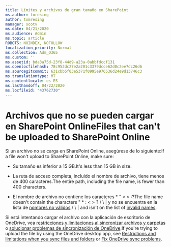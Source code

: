 ```yaml
---
title: Límites y archivos de gran tamaño en SharePoint
ms.author: toresing
author: tomresing
manager: scotv
ms.date: 04/21/2020
ms.audience: Admin
ms.topic: article
ROBOTS: NOINDEX, NOFOLLOW
localization_priority: Normal
ms.collection: Adm_O365
ms.custom: ''
ms.assetid: bda3a75d-23f8-44d9-a23a-0abbfdccf131
ms.openlocfilehash: 78c952dc27e2a201c3379dcce62d0c2ee7dc26d6
ms.sourcegitcommit: 631cbb5f03e5371f0995e976536d24e9d13746c3
ms.translationtype: MT
ms.contentlocale: es-ES
ms.lasthandoff: 04/22/2020
ms.locfileid: "43762730"
---
```

# <a name="files-that-cant-be-uploaded-to-sharepoint-online"></a><span data-ttu-id="bdc4a-102">Archivos que no se pueden cargar en SharePoint Online</span><span class="sxs-lookup"><span data-stu-id="bdc4a-102">Files that can't be uploaded to SharePoint Online</span></span>

<span data-ttu-id="bdc4a-103">Si un archivo no se carga en SharePoint Online, asegúrese de lo siguiente:</span><span class="sxs-lookup"><span data-stu-id="bdc4a-103">If a file won't upload to SharePoint Online, make sure:</span></span>
  
- <span data-ttu-id="bdc4a-104">Su tamaño es inferior a 15 GB.</span><span class="sxs-lookup"><span data-stu-id="bdc4a-104">It's less than 15 GB in size.</span></span>
    
- <span data-ttu-id="bdc4a-105">La ruta de acceso completa, incluido el nombre de archivo, tiene menos de 400 caracteres.</span><span class="sxs-lookup"><span data-stu-id="bdc4a-105">The entire path, including the file name, is fewer than 400 characters.</span></span>
    
- <span data-ttu-id="bdc4a-106">El nombre de archivo no contiene los caracteres \* " \< \> :?</span><span class="sxs-lookup"><span data-stu-id="bdc4a-106">The file name doesn't contain the characters " \* : \< \> ?</span></span> <span data-ttu-id="bdc4a-107">/ \ | y no se encuentra en la lista de [nombres no válidos](https://go.microsoft.com/fwlink/?linkid=866430).</span><span class="sxs-lookup"><span data-stu-id="bdc4a-107">/ \ | and isn't on the list of [invalid names](https://go.microsoft.com/fwlink/?linkid=866430).</span></span>
    
<span data-ttu-id="bdc4a-108">Si está intentando cargar el archivo con la aplicación de escritorio de OneDrive, vea [restricciones y limitaciones al sincronizar archivos y carpetas](httpsbv://go.microsoft.com/fwlink/p/?LinkID=717734) o [solucionar problemas de sincronización de OneDrive](https://go.microsoft.com/fwlink/?linkid=866431).</span><span class="sxs-lookup"><span data-stu-id="bdc4a-108">If you're trying to upload the file by using the OneDrive desktop app, see [Restrictions and limitations when you sync files and folders](httpsbv://go.microsoft.com/fwlink/p/?LinkID=717734) or [Fix OneDrive sync problems](https://go.microsoft.com/fwlink/?linkid=866431).</span></span>
  

